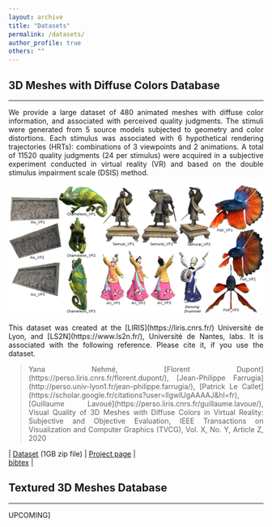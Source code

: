 ```yaml
---
layout: archive
title: "Datasets"
permalink: /datasets/
author_profile: true
others: ""
---
```

## 3D Meshes with Diffuse Colors Database
------
<p style='text-align: justify;'> We provide a large dataset of 480 animated meshes with diffuse color information, and associated with perceived quality judgments. 
The stimuli were generated from 5 source models subjected to geometry and color distortions. Each stimulus was associated with 6 hypothetical rendering trajectories (HRTs): 
combinations of 3 viewpoints and 2 animations. A total of 11520 quality judgments (24 per stimulus) were acquired in a subjective experiment conducted in virtual reality (VR) 
and based on the double stimulus impairment scale (DSIS) method.<br/><br/>
<img src='/images/VC_DB_RefPic.png'><br/><br/>
This dataset was created at the [LIRIS](https://liris.cnrs.fr/) Université de Lyon, and [LS2N](https://www.ls2n.fr/), Université de Nantes, labs.
It is associated with the following reference. Please cite it, if you use the dataset.</p>


> <p style='text-align: justify;'> Yana Nehmé, [Florent Dupont](https://perso.liris.cnrs.fr/florent.dupont/), [Jean-Philippe Farrugia](http://perso.univ-lyon1.fr/jean-philippe.farrugia/), [Patrick Le Callet](https://scholar.google.fr/citations?user=llgwlUgAAAAJ&hl=fr), [Guillaume Lavoué](https://perso.liris.cnrs.fr/guillaume.lavoue/), Visual Quality of 3D Meshes with Diffuse Colors in Virtual Reality: Subjective and Objective Evaluation, IEEE Transactions on Visualization and Computer Graphics (TVCG), Vol. X, No. Y, Article Z, 2020</p>

|	[Dataset](https://drive.google.com/file/d/1ufm5kl1aBvIYE3hNgyK51HGYbmC8K8_d/view?usp=sharing) (1GB zip file)	|	[Project page](https://projet.liris.cnrs.fr/pisco/)	|	
[bibtex](http://yananehme.github.io/files/bbb.bib)	|


## Textured 3D Meshes Database
------
UPCOMING]